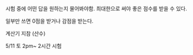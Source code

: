 시험 중에 어떤 답을 원하는지 물어봐야함.
최대한으로 써야 좋은 점수를 받을 수 있다.

일부만 쓰면 0점을 받거나 감점을 받는다.

계산기 지참 (산수)

5/11 토 2pm~
2시간 시험